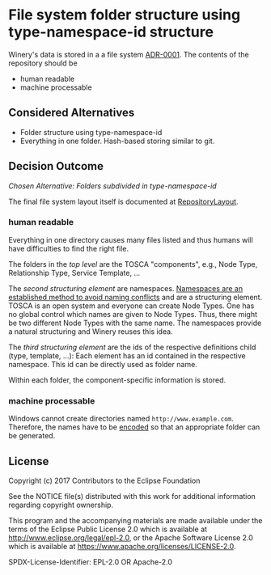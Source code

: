 # File system folder structure using type-namespace-id structure

Winery's data is stored in a a file system [ADR-0001](0001-use-filesystem-as-backend.md).
The contents of the repository should be

- human readable
- machine processable

## Considered Alternatives

* Folder structure using type-namespace-id
* Everything in one folder. Hash-based storing similar to git.

## Decision Outcome

*Chosen Alternative: Folders subdivided in type-namespace-id*

The final file system layout itself is documented at [RepositoryLayout](../dev/repository-layout.md).

### human readable

Everything in one directory causes many files listed and thus humans will have difficulties to find the right file.

The folders in the *top level* are the TOSCA "components", e.g., Node Type, Relationship Type, Service Template, ...

The *second structuring element* are namespaces.
[Namespaces are an established method to avoid naming conflicts](https://www.w3schools.com/xml/xml_namespaces.asp) and are a structuring element.
TOSCA is an open system and everyone can create Node Types.
One has no global control which names are given to Node Types.
Thus, there might be two different Node Types with the same name.
The namespaces provide a natural structuring and Winery reuses this idea.

The *third structuring element* are the ids of the respective definitions child (type, template, ...):
Each element has an id contained in the respective namespace.
This id can be directly used as folder name.

Within each folder, the component-specific information is stored.

### machine processable

Windows cannot create directories named `http://www.example.com`.
Therefore, the names have to be [encoded](https://en.wikipedia.org/wiki/Character_encoding) so that an appropriate folder can be generated.


## License

Copyright (c) 2017 Contributors to the Eclipse Foundation

See the NOTICE file(s) distributed with this work for additional
information regarding copyright ownership.

This program and the accompanying materials are made available under the
terms of the Eclipse Public License 2.0 which is available at
http://www.eclipse.org/legal/epl-2.0, or the Apache Software License 2.0
which is available at https://www.apache.org/licenses/LICENSE-2.0.

SPDX-License-Identifier: EPL-2.0 OR Apache-2.0

